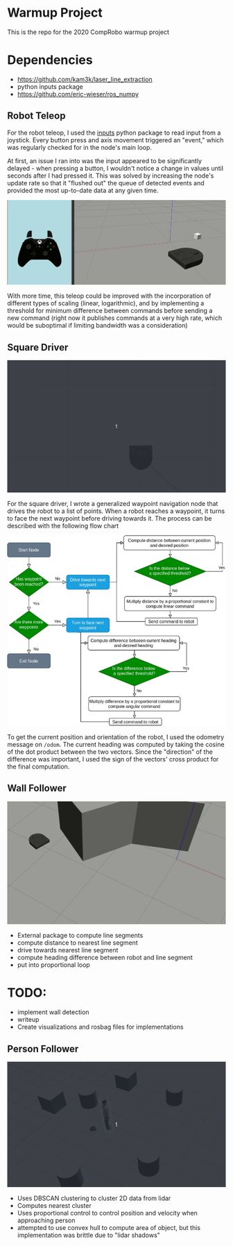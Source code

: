 # Warmup Project
This is the repo for the 2020 CompRobo warmup project

# Dependencies
+ https://github.com/kam3k/laser_line_extraction
+ python inputs package
+ https://github.com/eric-wieser/ros_numpy

## Robot Teleop
For the robot teleop, I used the [inputs](https://github.com/zeth/inputs) python package to read input from a joystick. Every button press and axis movement triggered an "event," which was regularly checked for in the node's main loop.

At first, an issue I ran into was the input appeared to be significantly delayed - when pressing a button, I wouldn't notice a change in values until seconds after I had pressed it. This was solved by increasing the node's update rate so that it "flushed out" the queue of detected events and provided the most up-to-date data at any given time.

![teleop demo](img/teleop.gif)

With more time, this teleop could be improved with the incorporation of different types of scaling (linear, logarithmic), and by implementing a threshold for minimum difference between commands before sending a new command (right now it publishes commands at a very high rate, which would be suboptimal if limiting bandwidth was a consideration)


## Square Driver
![drive square demo](img/drive_square.gif)

For the square driver, I wrote a generalized waypoint navigation node that drives the robot to a list of points. When a robot reaches a waypoint, it turns to face the next waypoint before driving towards it. The process can be described with the following flow chart

![drive square flow](img/square_driver_flowchart.jpg)

To get the current position and orientation of the robot, I used the odometry message on `/odom`. The current heading was computed by taking the cosine of the dot product between the two vectors. Since the "direction" of the difference was important, I used the sign of the vectors' cross product for the final computation.  



<!-- For each behavior, describe the problem at a high-level. Include any relevant diagrams that help explain your approach.  Discuss your strategy at a high-level and include any tricky decisions that had to be made to realize a successful implementation.
For the finite state controller, what was the overall behavior. What were the states? What did the robot do in each state? How did you combine and how did you detect when to transition between behaviors?  Consider including a state transition diagram in your writeup.
How was your code structured? Make sure to include a sufficient detail about the object-oriented structure you used for your project.
What if any challenges did you face along the way?
What would you do to improve your project if you had more time?
What are the key takeaways from this assignment for future robotic programming projects? For each takeaway, provide a sentence or two of elaboration. -->


## Wall Follower
![wall follow demo](img/wall_follow4.gif)
+ External package to compute line segments
+ compute distance to nearest line segment
+ drive towards nearest line segment
+ compute heading difference between robot and line segment
+ put into proportional loop

# TODO:
- implement wall detection
- writeup
- Create visualizations and rosbag files for implementations

## Person Follower
![person follow demo](img/person_follow.gif)
+ Uses DBSCAN clustering to cluster 2D data from lidar
+ Computes nearest cluster
+ Uses proportional control to control position and velocity when approaching person
+ attempted to use convex hull to compute area of object, but this implementation was brittle due to "lidar shadows"

